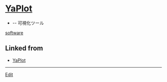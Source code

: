 # [YaPlot](YaPlot.md)


* [](https://github.com/[vitroid](vitroid.md)/[YaPlot](YaPlot.md)) -- 可視化ツール

[software](software.md) 


## Linked from

* [YaPlot](YaPlot.md)


----
[Edit](https://github.com/vitroid/vitroid.github.io/edit/master/MD/YaPlot.md)
